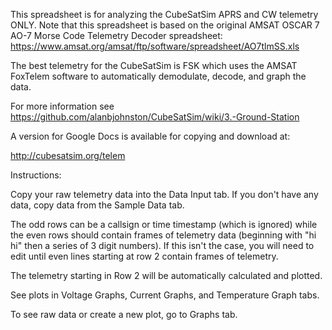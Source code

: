 This spreadsheet is for analyzing the CubeSatSim APRS and CW telemetry ONLY.  Note that this spreadsheet is based on the original AMSAT OSCAR 7 AO-7 Morse Code Telemetry Decoder spreadsheet: https://www.amsat.org/amsat/ftp/software/spreadsheet/AO7tlmSS.xls 

The best telemetry for the CubeSatSim is FSK which uses the AMSAT FoxTelem software to automatically demodulate, decode, and graph the data.

For more information see https://github.com/alanbjohnston/CubeSatSim/wiki/3.-Ground-Station

A version for Google Docs is available for copying and download at:

 http://cubesatsim.org/telem

Instructions:

Copy your raw telemetry data into the Data Input tab.  If you don't have any data, copy data from the Sample Data tab.  

The odd rows can be a callsign or time timestamp (which is ignored) while the even rows should contain frames of telemetry data (beginning with "hi hi" then a series of 3 digit numbers).  If this isn't the case, you will need to edit until even lines starting at row 2 contain frames of telemetry.

The telemetry starting in Row 2 will be automatically calculated and plotted.

See plots in Voltage Graphs, Current Graphs, and Temperature Graph tabs.

To see raw data or create a new plot, go to Graphs tab.
